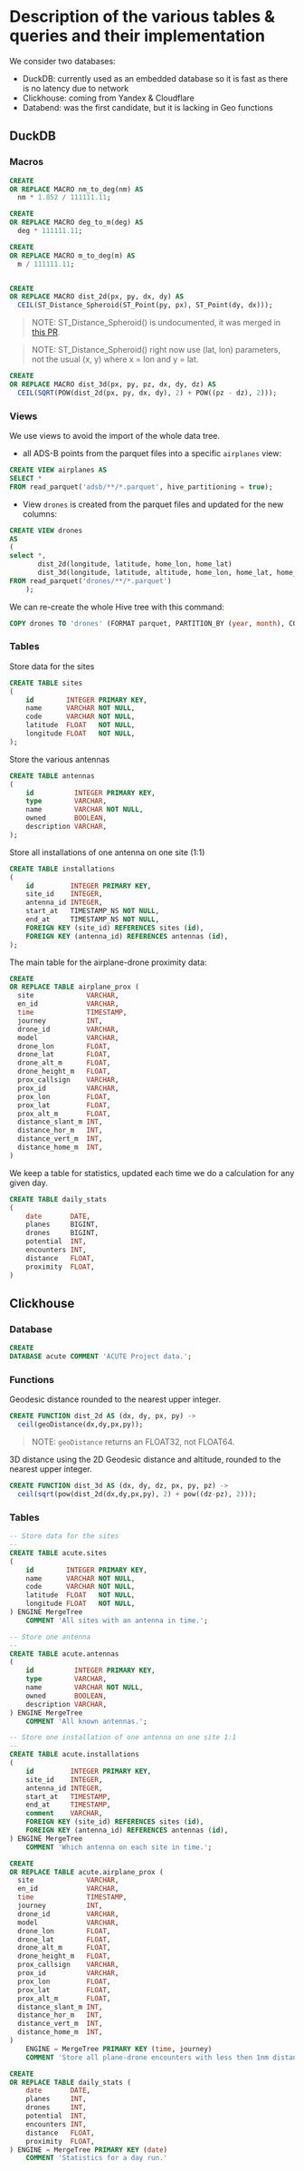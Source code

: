 # Description of the various tables & queries and their implementation

We consider two databases:

- DuckDB: currently used as an embedded database so it is fast as there is no latency due to network
- Clickhouse: coming from Yandex & Cloudflare
- Databend: was the first candidate, but it is lacking in Geo functions

## DuckDB

### Macros

```sql
CREATE
OR REPLACE MACRO nm_to_deg(nm) AS
  nm * 1.852 / 111111.11;
```

```sql
CREATE
OR REPLACE MACRO deg_to_m(deg) AS
  deg * 111111.11;
```

```sql
CREATE
OR REPLACE MACRO m_to_deg(m) AS
  m / 111111.11;
```

```sql

CREATE
OR REPLACE MACRO dist_2d(px, py, dx, dy) AS
  CEIL(ST_Distance_Spheroid(ST_Point(py, px), ST_Point(dy, dx)));
```

> NOTE: ST_Distance_Spheroid() is undocumented, it was merged
> in [this PR](https://github.com/duckdb/duckdb_spatial/pull/74).

> NOTE: ST_Distance_Spheroid() right now use (lat, lon) parameters, not the usual (x, y)  where x = lon and y = lat.

```sql
CREATE
OR REPLACE MACRO dist_3d(px, py, pz, dx, dy, dz) AS
  CEIL(SQRT(POW(dist_2d(px, py, dx, dy), 2) + POW((pz - dz), 2)));
```

### Views

We use views to avoid the import of the whole data tree.

- all ADS-B points from the parquet files into a specific `airplanes` view:

```sql
CREATE VIEW airplanes AS
SELECT *
FROM read_parquet('adsb/**/*.parquet', hive_partitioning = true);
```

- View `drones` is created from the parquet files and updated for the new columns:

```sql
CREATE VIEW drones
AS
(
select *,
       dist_2d(longitude, latitude, home_lon, home_lat)                        as home_distance_2d,
       dist_3d(longitude, latitude, altitude, home_lon, home_lat, home_height) as home_distance_3d
FROM read_parquet('drones/**/*.parquet')
    );
```

We can re-create the whole Hive tree with this command:

```sql
COPY drones TO 'drones' (FORMAT parquet, PARTITION_BY (year, month), COMPRESSION 'zstd', FILENAME_PATTERN "drones_{i}");
```

### Tables

Store data for the sites

```sql
CREATE TABLE sites
(
    id        INTEGER PRIMARY KEY,
    name      VARCHAR NOT NULL,
    code      VARCHAR NOT NULL,
    latitude  FLOAT   NOT NULL,
    longitude FLOAT   NOT NULL,
);
```

Store the various antennas

```sql
CREATE TABLE antennas
(
    id          INTEGER PRIMARY KEY,
    type        VARCHAR,
    name        VARCHAR NOT NULL,
    owned       BOOLEAN,
    description VARCHAR,
);
```

Store all installations of one antenna on one site (1:1)

```sql
CREATE TABLE installations
(
    id         INTEGER PRIMARY KEY,
    site_id    INTEGER,
    antenna_id INTEGER,
    start_at   TIMESTAMP_NS NOT NULL,
    end_at     TIMESTAMP_NS NOT NULL,
    FOREIGN KEY (site_id) REFERENCES sites (id),
    FOREIGN KEY (antenna_id) REFERENCES antennas (id),
);
```

The main table for the airplane-drone proximity data:

```sql
CREATE
OR REPLACE TABLE airplane_prox (
  site             VARCHAR,
  en_id            VARCHAR,
  time             TIMESTAMP,
  journey          INT,
  drone_id         VARCHAR,
  model            VARCHAR,
  drone_lon        FLOAT,
  drone_lat        FLOAT,
  drone_alt_m      FLOAT,
  drone_height_m   FLOAT,
  prox_callsign    VARCHAR,
  prox_id          VARCHAR,
  prox_lon         FLOAT,
  prox_lat         FLOAT,
  prox_alt_m       FLOAT,
  distance_slant_m INT,
  distance_hor_m   INT,
  distance_vert_m  INT,
  distance_home_m  INT,
)
```

We keep a table for statistics, updated each time we do a calculation for any given day.

```sql
CREATE TABLE daily_stats
(
    date       DATE,
    planes     BIGINT,
    drones     BIGINT,
    potential  INT,
    encounters INT,
    distance   FLOAT,
    proximity  FLOAT,
)
```

## Clickhouse

### Database

```sql
CREATE
DATABASE acute COMMENT 'ACUTE Project data.';
```

### Functions

Geodesic distance rounded to the nearest upper integer.

```sql
CREATE FUNCTION dist_2d AS (dx, dy, px, py) ->
  ceil(geoDistance(dx,dy,px,py));
```

> NOTE: `geoDistance` returns an FLOAT32, not FLOAT64.

3D distance using the 2D Geodesic distance and altitude, rounded to the nearest upper integer.

```sql
CREATE FUNCTION dist_3d AS (dx, dy, dz, px, py, pz) ->
  ceil(sqrt(pow(dist_2d(dx,dy,px,py), 2) + pow((dz-pz), 2)));
```

### Tables

```sql
-- Store data for the sites
--
CREATE TABLE acute.sites
(
    id        INTEGER PRIMARY KEY,
    name      VARCHAR NOT NULL,
    code      VARCHAR NOT NULL,
    latitude  FLOAT   NOT NULL,
    longitude FLOAT   NOT NULL,
) ENGINE MergeTree 
    COMMENT 'All sites with an antenna in time.';
```

```sql
-- Store one antenna
--
CREATE TABLE acute.antennas
(
    id          INTEGER PRIMARY KEY,
    type        VARCHAR,
    name        VARCHAR NOT NULL,
    owned       BOOLEAN,
    description VARCHAR,
) ENGINE MergeTree
    COMMENT 'All known antennas.';
```

```sql
-- Store one installation of one antenna on one site 1:1
--
CREATE TABLE acute.installations
(
    id         INTEGER PRIMARY KEY,
    site_id    INTEGER,
    antenna_id INTEGER,
    start_at   TIMESTAMP,
    end_at     TIMESTAMP,
    comment    VARCHAR,
    FOREIGN KEY (site_id) REFERENCES sites (id),
    FOREIGN KEY (antenna_id) REFERENCES antennas (id),
) ENGINE MergeTree 
    COMMENT 'Which antenna on each site in time.';
```

```sql
CREATE
OR REPLACE TABLE acute.airplane_prox (
  site             VARCHAR,
  en_id            VARCHAR,
  time             TIMESTAMP,
  journey          INT,
  drone_id         VARCHAR,
  model            VARCHAR,
  drone_lon        FLOAT,
  drone_lat        FLOAT,
  drone_alt_m      FLOAT,
  drone_height_m   FLOAT,
  prox_callsign    VARCHAR,
  prox_id          VARCHAR,
  prox_lon         FLOAT,
  prox_lat         FLOAT,
  prox_alt_m       FLOAT,
  distance_slant_m INT,
  distance_hor_m   INT,
  distance_vert_m  INT,
  distance_home_m  INT,
)
    ENGINE = MergeTree PRIMARY KEY (time, journey)
    COMMENT 'Store all plane-drone encounters with less then 1nm distance.';
```

```sql
CREATE
OR REPLACE TABLE daily_stats (
    date       DATE,
    planes     INT,
    drones     INT,
    potential  INT,
    encounters INT,
    distance   FLOAT,
    proximity  FLOAT,
) ENGINE = MergeTree PRIMARY KEY (date)
    COMMENT 'Statistics for a day run.'
```


